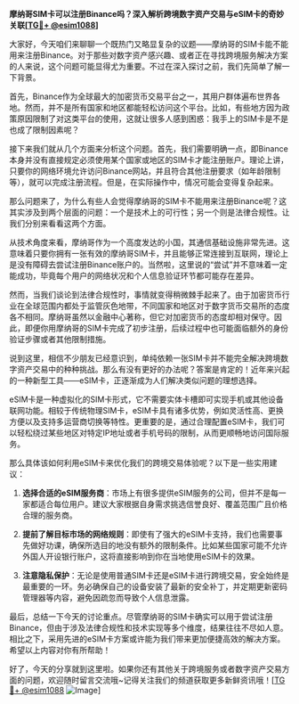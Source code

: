 **摩纳哥SIM卡可以注册Binance吗？深入解析跨境数字资产交易与eSIM卡的奇妙关联[[TG💪+ @esim1088](https://t.me/s/esim1088)]**

大家好，今天咱们来聊聊一个既热门又略显复杂的议题——摩纳哥的SIM卡能不能用来注册Binance。对于那些对数字资产感兴趣、或者正在寻找跨境服务解决方案的人来说，这个问题可能显得尤为重要。不过在深入探讨之前，我们先简单了解一下背景。

首先，Binance作为全球最大的加密货币交易平台之一，其用户群体遍布世界各地。然而，并不是所有国家和地区都能轻松访问这个平台。比如，有些地方因为政策原因限制了对这类平台的使用，这就让很多人感到困惑：我手上的SIM卡是不是也成了限制因素呢？

接下来我们就从几个方面来分析这个问题。首先，我们需要明确一点，即Binance本身并没有直接规定必须使用某个国家或地区的SIM卡才能注册账户。理论上讲，只要你的网络环境允许访问Binance网站，并且符合其他注册要求（如年龄限制等），就可以完成注册流程。但是，在实际操作中，情况可能会变得复杂起来。

那么问题来了，为什么有些人会觉得摩纳哥的SIM卡不能用来注册Binance呢？这其实涉及到两个层面的问题：一个是技术上的可行性；另一个则是法律合规性。让我们分别来看看这两个方面。

从技术角度来看，摩纳哥作为一个高度发达的小国，其通信基础设施非常先进。这意味着只要你拥有一张有效的摩纳哥SIM卡，并且能够正常连接到互联网，理论上是没有障碍去尝试注册Binance账户的。当然啦，这里说的“尝试”并不意味着一定能成功，毕竟每个用户的网络状况和个人信息验证环节都可能存在差异。

然而，当我们谈论到法律合规性时，事情就变得稍微棘手起来了。由于加密货币行业在全球范围内都处于监管灰色地带，不同国家和地区对于数字货币交易所的态度各不相同。摩纳哥虽然以金融中心著称，但它对加密货币的态度却相对保守。因此，即便你用摩纳哥的SIM卡完成了初步注册，后续过程中也可能面临额外的身份验证步骤或者其他限制措施。

说到这里，相信不少朋友已经意识到，单纯依赖一张SIM卡并不能完全解决跨境数字资产交易中的种种挑战。那么有没有更好的办法呢？答案是肯定的！近年来兴起的一种新型工具——eSIM卡，正逐渐成为人们解决类似问题的理想选择。

eSIM卡是一种虚拟化的SIM卡形式，它不需要实体卡槽即可实现手机或其他设备联网功能。相较于传统物理SIM卡，eSIM卡具有诸多优势，例如灵活性高、更换方便以及支持多运营商切换等特性。更重要的是，通过合理配置eSIM卡，我们可以轻松绕过某些地区对特定IP地址或者手机号码的限制，从而更顺畅地访问国际服务。

那么具体该如何利用eSIM卡来优化我们的跨境交易体验呢？以下是一些实用建议：

1. **选择合适的eSIM服务商**：市场上有很多提供eSIM服务的公司，但并不是每一家都适合每位用户。建议大家根据自身需求挑选信誉良好、覆盖范围广且价格合理的服务商。
   
2. **提前了解目标市场的网络规则**：即使有了强大的eSIM卡支持，我们也需要事先做好功课，确保所选目的地没有额外的限制条件。比如某些国家可能不允许外国人开设银行账户，这将直接影响到你在当地使用eSIM卡的效果。

3. **注意隐私保护**：无论是使用普通SIM卡还是eSIM卡进行跨境交易，安全始终是最重要的一环。务必确保自己的设备安装了最新的安全补丁，并定期更新密码管理器等内容，避免因疏忽而导致个人信息泄露。

最后，总结一下今天的讨论重点。尽管摩纳哥的SIM卡确实可以用于尝试注册Binance，但由于涉及法律合规性和技术实现等多个维度，结果往往不尽如人意。相比之下，采用先进的eSIM卡方案或许能为我们带来更加便捷高效的解决方案。希望以上内容对你有所帮助！

好了，今天的分享就到这里啦。如果你还有其他关于跨境服务或者数字资产交易方面的问题，欢迎随时留言交流哦~记得关注我们的频道获取更多新鲜资讯哦！[[TG💪+ @esim1088](https://t.me/s/esim1088) ![Image](https://i.postimg.cc/4NQfJmqS/Snipaste-2025-05-13-00-14-12.png)]